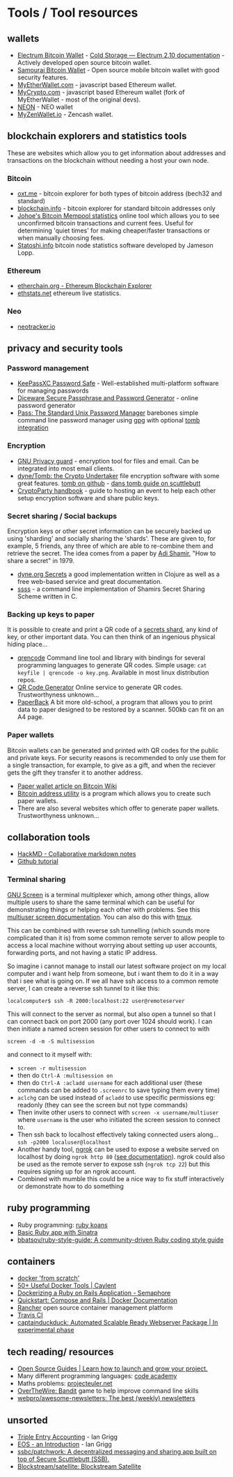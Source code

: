 # Tools / Tool resources

## wallets

* [Electrum Bitcoin Wallet](https://electrum.org/#home) - [Cold Storage — Electrum 2.10 documentation](http://docs.electrum.org/en/latest/coldstorage.html#create-a-watching-only-version-of-your-wallet) - Actively developed open source bitcoin wallet.
* [Samourai Bitcoin Wallet](https://samouraiwallet.com/) - Open source mobile bitcoin wallet with good security features. 
* [MyEtherWallet.com](https://www.myetherwallet.com/) - javascript based Ethereum wallet.
* [MyCrypto.com](https://mycrypto.com/) - javascript based Ethereum wallet (fork of MyEtherWallet - most of the original devs).
* [NEON](http://neonwallet.com/) - NEO wallet
* [MyZenWallet.io](https://myzenwallet.io/) - Zencash wallet.

## blockchain explorers and statistics tools

These are websites which allow you to get information about addresses and transactions on the blockchain without needing a host your own node. 

### Bitcoin

* [oxt.me](https://oxt.me) - bitcoin explorer for both types of bitcoin address (bech32 and standard)
* [blockchain.info](https://blockchain.info) - bitcoin explorer for standard bitcoin addresses only
* [Johoe's Bitcoin Mempool statistics](https://jochen-hoenicke.de/queue/) online tool which allows you to see unconfirmed bitcoin transactions and current fees.  Useful for determining 'quiet times' for making cheaper/faster transactions or when manually choosing fees.   
* [Statoshi.info](http://statoshi.info/) bitcoin node statistics software developed by Jameson Lopp.

### Ethereum

* [etherchain.org - Ethereum Blockchain Explorer](https://www.etherchain.org/)
* [ethstats.net](https://ethstats.net/) ethereum live statistics. 

### Neo

* [neotracker.io](https://neotracker.io/)

## privacy and security tools

### Password management
* [KeePassXC Password Safe](https://keepassxc.org/download/) - Well-established multi-platform software for managing passwords
* [Diceware Secure Passphrase and Password Generator](https://www.rempe.us/diceware/#eff) - online password generator
* [Pass: The Standard Unix Password Manager](https://www.passwordstore.org/) barebones simple command line password manager using [gpg](https://gnupg.org/) with optional [tomb integration](https://github.com/roddhjav/pass-tomb#readme)

### Encryption
* [GNU Privacy guard](https://gnupg.org/) - encryption tool for files and email.  Can be integrated into most email clients.  
* [dyne/Tomb: the Crypto Undertaker](https://www.dyne.org/software/tomb/) file encryption software with some great features. [tomb on github](https://github.com/dyne/Tomb) - [dans tomb guide on scuttlebutt](https://viewer.scuttlebot.io/%25S9KShHdAxUKhhLQxVf9R8fVcU4RdzfJZ06w8fmRLkOE%3D.sha256)
* [CryptoParty handbook](https://www.cryptoparty.in/learn/handbook) - guide to hosting an event to help each other setup encryption software and share public keys. 

### Secret sharing / Social backups

Encryption keys or other secret information can be securely backed up using 'sharding' and socially sharing the 'shards'.  These are given to, for example, 5 friends, any three of which are able to re-combine them and retrieve the secret.  The idea comes from a paper by [Adi Shamir](https://en.wikipedia.org/wiki/Shamir%27s_Secret_Sharing), "How to share a secret" in 1979. 

* [dyne.org Secrets](https://secrets.dyne.org/) a good implementation written in Clojure as well as a free web-based service and great documentation.  
* [ssss](http://point-at-infinity.org/ssss/) - a command line implementation of Shamirs Secret Sharing Scheme written in C.

### Backing up keys to paper

It is possible to create and print a QR code of a [secrets shard](https://secrets.dyne.org/), any kind of key, or other important data.  You can then think of an ingenious physical hiding place...

* [qrencode](https://fukuchi.org/works/qrencode/index.html.en) Command line tool and library with bindings for several programming languages to generate QR codes.  Simple usage:  `cat keyfile | qrencode -o key.png`.  Available in most linux distribution repos. 
* [QR Code Generator](https://www.qr-code-generator.com/) Online service to generate QR codes.  Trustworthyness unknown... 
* [PaperBack](http://ollydbg.de/Paperbak/#1) A bit more old-school, a program that allows you to print data to paper designed to be restored by a scanner.  500kb can fit on an A4 page. 

### Paper wallets

Bitcoin wallets can be generated and printed with QR codes for the public and private keys.  For security reasons is recommended to only use them for a single transaction, for example, to give as a gift, and when the reciever gets the gift they transfer it to another address. 

* [Paper wallet article on Bitcoin Wiki](https://en.bitcoin.it/wiki/Paper_wallet)
* [Bitcoin address utility](https://github.com/casascius/Bitcoin-Address-Utility/) is a program which allows you to create such paper wallets.
* There are also several websites which offer to generate paper wallets.  Trustworthyness unknown...


## collaboration tools

* [HackMD - Collaborative markdown notes](https://hackmd.io/)
* [Github tutorial](https://try.github.io/levels/1/challenges/1)

### Terminal sharing

[GNU Screen](https://www.gnu.org/software/screen/) is a terminal multiplexer which, among other things, allow multiple users to share the same terminal which can be useful for demonstrating things or helping each other with problems.  See this [multiuser screen documentation](http://aperiodic.net/screen/multiuser).  You can also do this with [tmux](https://github.com/tmux/tmux/wiki).

This can be combined with reverse ssh tunnelling (which sounds more complicated than it is) from some common remote server to allow people to access a local machine without worrying about setting up user accounts, forwarding ports, and not having a static IP address.  

So imagine i cannot manage to install our latest software project on my local computer and i want help from someone, but i want them to do it in a way that i see what is going on.  If we all have ssh access to a common remote server, I can create a reverse ssh tunnel to it like this: 

`localcomputer$ ssh -R 2000:localhost:22 user@remoteserver`

This will connect to the server as normal, but also open a tunnel so that I can connect back on port 2000 (any port over 1024 should work). 
I can then initiate a named screen session for other users to connect to with 

`screen -d -m -S multisession`

and connect to it myself with:

- `screen -r multisession`
- then do `Ctrl-A :multisession on`
- then do `Ctrl-A :acladd username` for each additional user (these commands can be added to `.screenrc` to save typing them every time)
- `aclchg` can be used instead of `acladd` to use specific permissions eg: readonly (they can see the screen but not type commands)
- Then invite other users to connect with `screen -x username/multiuser` where `username` is the user who initiated the screen session to connect to.
- Then ssh back to localhost effectively taking connected users along... `ssh -p2000 localuser@localhost`
- Another handy tool, [ngrok](https://ngrok.com) can be used to expose a website served on localhost by doing `ngrok http 80` ([see documentation](https://ngrok.com/docs)).  ngrok could also be used as the remote server to expose ssh (`ngrok tcp 22`) but this requires signing up for an ngrok account. 
- Combined with mumble this could be a nice way to fix stuff interactively or demonstrate how to do something

## ruby programming 

* Ruby programming: [ruby koans](https://github.com/CUNY-TAP/ruby-koans)
* [Basic Ruby app with Sinatra](https://github.com/wegotcoders/wgc_groundwork)
* [bbatsov/ruby-style-guide: A community-driven Ruby coding style guide](https://github.com/bbatsov/ruby-style-guide)


## containers

* [docker 'from scratch'](https://embano1.github.io/post/scratch/)
* [50+ Useful Docker Tools | Caylent](http://caylent.com/50-useful-docker-tools/)
* [Dockerizing a Ruby on Rails Application - Semaphore](https://semaphoreci.com/community/tutorials/dockerizing-a-ruby-on-rails-application)
* [Quickstart: Compose and Rails | Docker Documentation](https://docs.docker.com/compose/rails/)
* [Rancher](http://rancher.com/) open source container management platform
* [Travis CI](https://travis-ci.org/)
* [captainduckduck: Automated Scalable Ready Webserver Package | In experimental phase](https://github.com/githubsaturn/captainduckduck/)

## tech reading/ resources

* [Open Source Guides | Learn how to launch and grow your project.](https://opensource.guide/)
* Many different programming languages: [code academy](https://www.codecademy.com/)
* Maths problems: [projecteuler.net](https://projecteuler.net/)
* [OverTheWire: Bandit](http://overthewire.org/wargames/bandit/) game to help improve command line skills
* [webpro/awesome-newsletters: The best (weekly) newsletters](https://github.com/webpro/awesome-newsletters)


## unsorted

* [Triple Entry Accounting](http://iang.org/papers/triple_entry.html) - Ian Grigg
* [EOS - an Introduction](http://iang.org/papers/EOS_An_Introduction.pdf) - Ian Grigg
* [ssbc/patchwork: A decentralized messaging and sharing app built on top of Secure Scuttlebutt (SSB).](https://github.com/ssbc/patchwork)
* [Blockstream/satellite: Blockstream Satellite](https://github.com/Blockstream/satellite)


